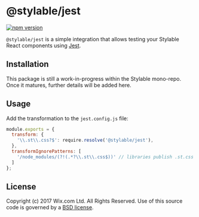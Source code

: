 # @stylable/jest

[![npm version](https://img.shields.io/npm/v/@stylable/jest.svg)](https://www.npmjs.com/package/@stylable/jest)

`@stylable/jest` is a simple integration that allows testing your Stylable React components using [Jest](https://jestjs.io/). 

## Installation
This package is still a work-in-progress within the Stylable mono-repo. Once it matures, further details will be added here.

## Usage

Add the transformation to the `jest.config.js` file:
```js
module.exports = {
  transform: {
    '\\.st\\.css?$': require.resolve('@stylable/jest'),
  },
  transformIgnorePatterns: [
    '/node_modules/(?!(.*?\\.st\\.css$))' // libraries publish .st.css files in their dist
  ]
};
```

## License
Copyright (c) 2017 Wix.com Ltd. All Rights Reserved. Use of this source code is governed by a [BSD license](./LICENSE).

